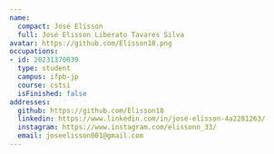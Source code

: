 ```yaml
---
name:
  compact: José Elisson
  full: José Elisson Liberato Tavares Silva
avatar: https://github.com/Elisson18.png
occupations:
- id: 20231370039
  type: student
  campus: ifpb-jp
  course: cstsi
  isFinished: false
addresses:
  github: https://github.com/Elisson18
  linkedin: https://www.linkedin.com/in/josé-elisson-4a2281263/
  instagram: https://www.instagram.com/elissonn_33/
  email: joseelisson001@gmail.com
---
```

